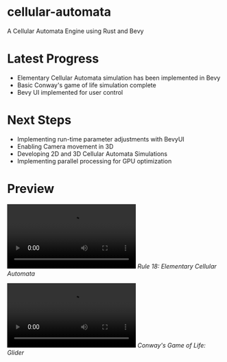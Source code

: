 # cellular-automata
A Cellular Automata Engine using Rust and Bevy

# Latest Progress
- Elementary Cellular Automata simulation has been implemented in Bevy
- Basic Conway's game of life simulation complete
- Bevy UI implemented for user control 

# Next Steps
- Implementing run-time parameter adjustments with BevyUI
- Enabling Camera movement in 3D
- Developing 2D and 3D Cellular Automata Simulations
- Implementing parallel processing for GPU optimization

# Preview
![Screenrecording 1](imgs/Screen%20Recording%202024-03-03%20at%2006.16.54.MOV)
*Rule 18: Elementary Cellular Automata*

![Screenrecording 2](imgs/conways_life_demo1.mov)
*Conway's Game of Life: Glider*
